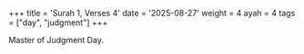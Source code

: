 +++
title = 'Surah 1, Verses 4'
date = '2025-08-27'
weight = 4
ayah = 4
tags = ["day", "judgment"]
+++

Master of Judgment Day.